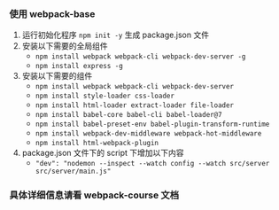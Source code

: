 ### 使用 webpack-base

1. 运行初始化程序 `npm init -y` 生成 package.json 文件
2. 安装以下需要的全局组件
    * `npm install webpack webpack-cli webpack-dev-server -g`
    * `npm install express -g`
3. 安装以下需要的组件
    * `npm install webpack webpack-cli webpack-dev-server`
    * `npm install style-loader css-loader`
    * `npm install html-loader extract-loader file-loader`
    * `npm install babel-core babel-cli babel-loader@7`
    * `npm install babel-preset-env babel-plugin-transform-runtime`
    * `npm install webpack-dev-middleware webpack-hot-middleware`
    * `npm install html-webpack-plugin`
4. package.json 文件下的 script 下增加以下内容
    * `"dev": "nodemon --inspect --watch config --watch src/server src/server/main.js"`

### 具体详细信息请看 webpack-course 文档





    



